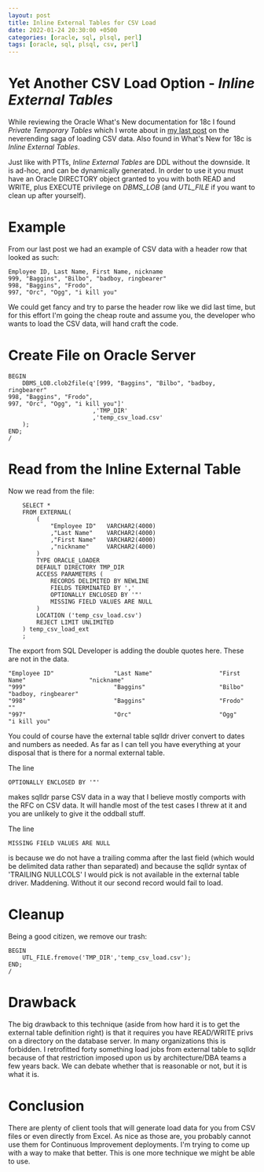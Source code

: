 ```yaml
---
layout: post
title: Inline External Tables for CSV Load
date: 2022-01-24 20:30:00 +0500
categories: [oracle, sql, plsql, perl]
tags: [oracle, sql, plsql, csv, perl]
---
```

# Yet Another CSV Load Option - *Inline External Tables*

While reviewing the Oracle What's New documentation for 18c I found *Private Temporary Tables* which
I wrote about in [my last post](https://lee-lindley.github.io/oracle/sql/plsql/perl/2022/01/23/CSV-Clob-PTT.html)
on the neverending saga of loading CSV data. Also found in What's New for 18c
is *Inline External Tables*.

Just like with PTTs, *Inline External Tables* are DDL without the downside. It is ad-hoc, and can be dynamically
generated. In order to use it you must have an Oracle DIRECTORY object granted to you with both READ and WRITE,
plus EXECUTE privilege on *DBMS_LOB* (and *UTL_FILE* if you want to clean up after yourself).

# Example

From our last post we had an example of CSV data with a header row that looked as such:

    Employee ID, Last Name, First Name, nickname
    999, "Baggins", "Bilbo", "badboy, ringbearer"
    998, "Baggins", "Frodo",
    997, "Orc", "Ogg", "i kill you"

We could get fancy and try to parse the header row like we did last time, but for this effort I'm going the cheap route
and assume you, the developer who wants to load the CSV data, will hand craft the code.

# Create File on Oracle Server

```plsql
BEGIN
    DBMS_LOB.clob2file(q'[999, "Baggins", "Bilbo", "badboy, ringbearer"
998, "Baggins", "Frodo",
997, "Orc", "Ogg", "i kill you"]'
                        ,'TMP_DIR'
                        ,'temp_csv_load.csv'
    );
END;
/
```
# Read from the Inline External Table

Now we read from the file:

```plsql
    SELECT *
    FROM EXTERNAL(
        (
            "Employee ID"   VARCHAR2(4000)
            ,"Last Name"    VARCHAR2(4000)
            ,"First Name"   VARCHAR2(4000)
            ,"nickname"     VARCHAR2(4000)
        )
        TYPE ORACLE_LOADER
        DEFAULT DIRECTORY TMP_DIR
        ACCESS PARAMETERS (
            RECORDS DELIMITED BY NEWLINE
            FIELDS TERMINATED BY ',' 
            OPTIONALLY ENCLOSED BY '"'
            MISSING FIELD VALUES ARE NULL
        )
        LOCATION ('temp_csv_load.csv')
        REJECT LIMIT UNLIMITED
    ) temp_csv_load_ext
    ;
```
The export from SQL Developer is adding the double quotes here. These are not in the data.

    "Employee ID"                 "Last Name"                   "First Name"                  "nickname"                    
    "999"                         "Baggins"                     "Bilbo"                       "badboy, ringbearer"          
    "998"                         "Baggins"                     "Frodo"                       ""                            
    "997"                         "Orc"                         "Ogg"                         "i kill you"                  

You could of course have the external table sqlldr driver convert to dates and numbers as needed. As far as I can tell
you have everything at your disposal that is there for a normal external table.

The line

    OPTIONALLY ENCLOSED BY '"'

makes sqlldr parse CSV data in a way that I believe mostly comports with the RFC on CSV data. It will handle
most of the test cases I threw at it and you are unlikely to give it the oddball stuff.

The line

    MISSING FIELD VALUES ARE NULL

is because we do not have a trailing comma after the last field (which would be delimited data rather than separated)
and because the sqlldr syntax of 'TRAILING NULLCOLS' I would pick is not available in the external table driver. Maddening.
Without it our second record would fail to load.

# Cleanup

Being a good citizen, we remove our trash:

```plsql
BEGIN
    UTL_FILE.fremove('TMP_DIR','temp_csv_load.csv');
END;
/
```
# Drawback

The big drawback to this technique (aside from how hard it is to get the external table definition right) is
that it requires you have READ/WRITE privs on a directory on the database server. In many organizations this is forbidden.
I retrofitted forty something load jobs
from external table to sqlldr because of that restriction imposed upon us by architecture/DBA teams
a few years back.
We can debate whether that is reasonable or not, but it is what it is. 

# Conclusion

There are plenty of client tools that will generate load data for you from CSV files or even directly from Excel.
As nice as those are, you probably cannot use them for Continuous Improvement deployments. I'm trying to come up
with a way to make that better. This is one more technique we might be able to use.
